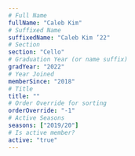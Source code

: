 ```yaml
---
# Full Name
fullName: "Caleb Kim"
# Suffixed Name
suffixedName: "Caleb Kim ’22"
# Section
section: "Cello"
# Graduation Year (or name suffix)
gradYear: "2022"
# Year Joined
memberSince: "2018"
# Title
title: ""
# Order Override for sorting
orderOverride: "-1"
# Active Seasons
seasons: ["2019/20"]
# Is active member?
active: "true"
---
```


